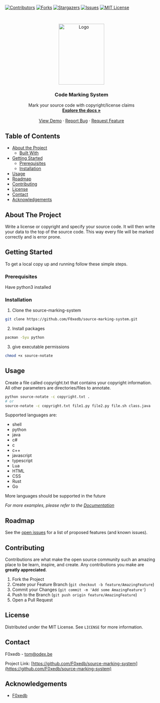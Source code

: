 
[![Contributors][contributors-shield]][contributors-url]
[![Forks][forks-shield]][forks-url]
[![Stargazers][stars-shield]][stars-url]
[![Issues][issues-shield]][issues-url]
[![MIT License][license-shield]][license-url]



<!-- PROJECT LOGO -->
<br />
<p align="center">
  <a href="https://github.com/F0xedb/source-marking-system">
    <img src="https://tos.pbfp.xyz/images/logo.svg" alt="Logo" width="150" height="200">
  </a>

  <h3 align="center">Code Marking System</h3>

  <p align="center">
    Mark your source code with copyright/license claims
    <br />
    <a href="https://github.com/F0xedb/source-marking-system"><strong>Explore the docs »</strong></a>
    <br />
    <br />
    <a href="https://github.com/F0xedb/source-marking-system">View Demo</a>
    ·
    <a href="https://github.com/F0xedb/source-marking-system/issues">Report Bug</a>
    ·
    <a href="https://github.com/F0xedb/source-marking-system/issues">Request Feature</a>
  </p>
</p>



<!-- TABLE OF CONTENTS -->
## Table of Contents

* [About the Project](#about-the-project)
  * [Built With](#built-with)
* [Getting Started](#getting-started)
  * [Prerequisites](#prerequisites)
  * [Installation](#installation)
* [Usage](#usage)
* [Roadmap](#roadmap)
* [Contributing](#contributing)
* [License](#license)
* [Contact](#contact)
* [Acknowledgements](#acknowledgements)



<!-- ABOUT THE PROJECT -->
## About The Project

Write a license or copyright and specify your source code. It will then write your data to the top of the source code.
This way every file will be marked correctly and is error prone.
<!-- GETTING STARTED -->
## Getting Started

To get a local copy up and running follow these simple steps.

### Prerequisites

Have python3 installed

### Installation
 
1. Clone the source-marking-system
```sh
git clone https://github.com/F0xedb/source-marking-system.git
```
2. Install packages
```sh
pacman -Syu python
```
3. give executable permissions
```sh
chmod +x source-notate
``` 



<!-- USAGE EXAMPLES -->
## Usage

Create a file called copyright.txt that contains your copyright information.
All other parameters are directories/files to annotate.
```sh
python source-notate -c copyright.txt . 
# or
source-notate -c copyright.txt file1.py file2.py file.sh class.java
```

Supported languages are:

* shell
* python
* java
* c#
* c
* c++
* javascript
* typescript
* Lua
* HTML
* CSS
* Rust
* Go

More languages should be supported in the future

_For more examples, please refer to the [Documentation](https://github.com/F0xedb/source-marking-system)_



<!-- ROADMAP -->
## Roadmap

See the [open issues](https://github.com/F0xedb/source-marking-system/issues) for a list of proposed features (and known issues).



<!-- CONTRIBUTING -->
## Contributing

Contributions are what make the open source community such an amazing place to be learn, inspire, and create. Any contributions you make are **greatly appreciated**.

1. Fork the Project
2. Create your Feature Branch (`git checkout -b feature/AmazingFeature`)
3. Commit your Changes (`git commit -m 'Add some AmazingFeature'`)
4. Push to the Branch (`git push origin feature/AmazingFeature`)
5. Open a Pull Request



<!-- LICENSE -->
## License

Distributed under the MIT License. See `LICENSE` for more information.



<!-- CONTACT -->
## Contact

F0xedb - tom@odex.be

Project Link: [https://github.com/F0xedb/source-marking-system](https://github.com/F0xedb/source-marking-system)



<!-- ACKNOWLEDGEMENTS -->
## Acknowledgements

* [F0xedb](https://github.com/F0xedb/source-marking-system)





<!-- MARKDOWN LINKS & IMAGES -->
<!-- https://www.markdownguide.org/basic-syntax/#reference-style-links -->
[contributors-shield]: https://img.shields.io/github/contributors/F0xedb/source-marking-system.svg?style=flat-square
[contributors-url]: https://github.com/F0xedb/source-marking-system/graphs/contributors
[forks-shield]: https://img.shields.io/github/forks/F0xedb/source-marking-system.svg?style=flat-square
[forks-url]: https://github.com/F0xedb/source-marking-system/network/members
[stars-shield]: https://img.shields.io/github/stars/F0xedb/source-marking-system.svg?style=flat-square
[stars-url]: https://github.com/F0xedb/source-marking-system/stargazers
[issues-shield]: https://img.shields.io/github/issues/F0xedb/source-marking-system.svg?style=flat-square
[issues-url]: https://github.com/F0xedb/source-marking-system/issues
[license-shield]: https://img.shields.io/github/license/F0xedb/source-marking-system.svg?style=flat-square
[license-url]: https://github.com/F0xedb/source-marking-system/blob/master/LICENSE.txt
[product-screenshot]: https://tos.pbfp.xyz/images/logo.svg
